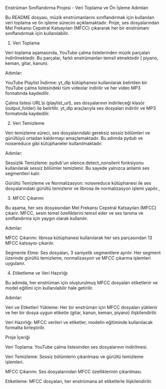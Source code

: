 Enstrüman Sınıflandırma Projesi - Veri Toplama ve Ön İşleme Adımları

Bu README dosyası, müzik enstrümanlarını sınıflandırmak için kullanılan veri toplama ve ön işleme sürecini açıklamaktadır. Proje, ses dosyalarından Mel Frekansı Cepstral Katsayıları (MFCC) çıkararak her bir enstrümanı sınıflandırmak için kullanılabilir.

1. Veri Toplama
   
Veri toplama aşamasında, YouTube çalma listelerinden müzik parçaları indirilmektedir. Bu parçalar, farklı enstrümanları temsil etmektedir ( piyano, keman, gitar, kanun).

Adımlar:

YouTube Playlist İndirme: yt_dlp kütüphanesi kullanılarak belirtilen bir YouTube çalma listesindeki tüm videolar indirilir ve her video MP3 formatında kaydedilir.

Çalma listesi URL’si (playlist_url), ses dosyalarının indirileceği klasör (output_folder) ile belirtilir.
yt_dlp araçlarıyla ses dosyaları indirilir ve MP3 formatında kaydedilir.

2. Veri Temizleme

   
Veri temizleme süreci, ses dosyalarındaki gereksiz sessiz bölümleri ve gürültüyü ortadan kaldırmayı amaçlamaktadır. Bu adımda pydub ve noisereduce gibi kütüphaneler kullanılmaktadır.

Adımlar:

Sessizlik Temizleme: pydub'un silence.detect_nonsilent fonksiyonu kullanılarak sessiz bölümler temizlenir. Bu sayede yalnızca anlamlı ses segmentleri kalır.

Gürültü Temizleme ve Normalizasyon: noisereduce kütüphanesi ile ses dosyalarındaki gürültü temizlenir ve librosa ile normalizasyon işlemi yapılır.,

3. MFCC Çıkarımı
   
Bu aşama, her ses dosyasından Mel Frekansı Cepstral Katsayıları (MFCC) çıkarır. MFCC, sesin temel özelliklerini temsil eder ve ses tanıma ve sınıflandırma için yaygın olarak kullanılır.

Adımlar:

MFCC Çıkarımı: librosa kütüphanesi kullanılarak her ses parçasından 13 MFCC katsayısı çıkarılır.

Segmente Etme: Ses dosyaları, 3 saniyelik segmentlere ayrılır. Her segment üzerinde gürültü temizleme, normalizasyon ve MFCC çıkarma işlemleri uygulanır.

4. Etiketleme ve Veri Hazırlığı

   
Bu adımda, her enstrüman için oluşturulmuş MFCC dosyaları etiketlenir ve model eğitimi için kullanılabilir hale getirilir.

Adımlar:

Veri ve Etiketleri Yükleme: Her bir enstrüman için MFCC dosyaları yüklenir ve her bir dosya uygun etiketle (gitar, kanun, keman, piyano) ilişkilendirilir.

Veri Hazırlığı: MFCC verileri ve etiketler, modelin eğitiminde kullanılacak formatta birleştirilir.

Proje İçeriği

Veri Toplama: YouTube çalma listesinden ses dosyalarının indirilmesi.

Veri Temizleme: Sessiz bölümlerin çıkarılması ve gürültü temizleme işlemleri.

MFCC Çıkarımı: Ses dosyalarından MFCC özelliklerinin çıkarılması.

Etiketleme: MFCC dosyaları, her enstrümana ait etiketlerle ilişkilendirilir.

